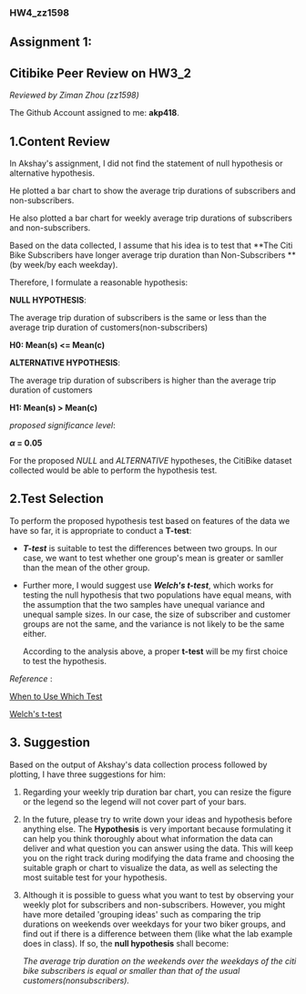 ###  HW4_zz1598

## Assignment 1: 

## Citibike Peer Review on HW3_2

*Reviewed by Ziman Zhou (zz1598)*

The Github Account assigned to me: **akp418**.


## 1.Content Review

In Akshay's assignment, I did not find the statement of null hypothesis or alternative hypothesis.

He plotted a bar chart to show the average trip durations of subscribers and non-subscribers.

He also plotted a bar chart for weekly average trip durations of subscribers and non-subscribers.

Based on the data collected, I assume that his idea is to test that **The Citi Bike Subscribers have longer average trip duration than Non-Subscribers **(by week/by each weekday).



Therefore, I formulate a reasonable hypothesis:

**NULL HYPOTHESIS**:

The average trip duration of subscribers is the same or less than the average trip duration of customers(non-subscribers)

**H0: Mean(s) <= Mean(c)**

**ALTERNATIVE HYPOTHESIS**:

The average trip duration of subscribers is higher than the average trip duration of customers

**H1: Mean(s) > Mean(c)**

*proposed significance level*: 

**$\alpha$ = 0.05**

For the proposed *NULL* and *ALTERNATIVE*  hypotheses, the CitiBike dataset collected would be able to perform the hypothesis test.



## 2.Test Selection

To perform the proposed hypothesis test based on features of the data we have so far, it is appropriate to conduct a **T-test**:

* ***T-test*** is suitable to test the differences between two groups. In our case, we want to test whether one group's mean is greater or samller than the mean of the other group.

* Further more, I would suggest use ***Welch's t-test***, which works for testing the null hypothesis that two populations have equal means, with the assumption that the two samples have unequal variance and unequal sample sizes. In our case, the size of subscriber and customer groups are not the same, and the variance is not likely to be the same either.

  According to the analysis above, a proper **t-test** will be my first choice to test the hypothesis. 

*Reference* :

[When to Use Which Test]( http://www.csun.edu/~amarenco/Fcs%20682/When%20to%20use%20what%20test.pdf)

[Welch's t-test](https://en.wikipedia.org/wiki/Welch%27s_t-test)



## 3. Suggestion

Based on the output of Akshay's data collection process followed by plotting, I have three suggestions for him:

1. Regarding your weekly trip duration bar chart, you can resize the figure or the legend so the legend will not cover part of your bars. 

2. In the future, please try to write down your ideas and hypothesis before anything else. The **Hypothesis** is very important because formulating it can help you think thoroughly about what information the data can deliver and what question you can answer using the data. This will keep you on the right track during modifying the data frame and choosing the suitable graph or chart to visualize the data, as well as selecting the most suitable test for your hypothesis.

3. Although it is possible to guess what you want to test by observing your weekly plot for subscribers and non-subscribers. However, you might have more detailed 'grouping ideas' such as comparing the trip durations on weekends over weekdays for your two biker groups, and find out if there is a difference between them (like what the lab example does in class). If so, the **null hypothesis** shall become: 

   *The average trip duration on the weekends over the weekdays of the citi bike subscribers is equal or smaller than that of the usual customers(nonsubscribers).*

 
